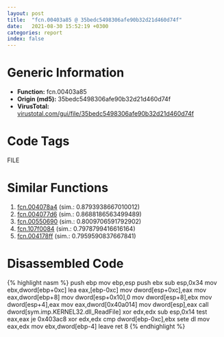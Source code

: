 ```yaml
---
layout: post
title:  "fcn.00403a85 @ 35bedc5498306afe90b32d21d460d74f"
date:   2021-08-30 15:52:19 +0300
categories: report
index: false
---
```


# Generic Information
- **Function:** fcn.00403a85
- **Origin (md5):** 35bedc5498306afe90b32d21d460d74f
- **VirusTotal:** [virustotal.com/gui/file/35bedc5498306afe90b32d21d460d74f][virustotal_ref]

# Code Tags
<span class="tag" id="FILE">FILE</span>


# Similar Functions

1. [fcn.004078a4][similar_1_ref] (sim.: 0.8793938667010012)
2. [fcn.004077d6][similar_2_ref] (sim.: 0.8688186563499489)
3. [fcn.00550690][similar_3_ref] (sim.: 0.8009706591792902)
4. [fcn.107f0084][similar_4_ref] (sim.: 0.7978799416616164)
5. [fcn.004178ff][similar_5_ref] (sim.: 0.7959590837667841)


# Disassembled Code

{% highlight nasm %}
push ebp
mov ebp,esp
push ebx
sub esp,0x34
mov ebx,dword[ebp+0xc]
lea eax,[ebp-0xc]
mov dword[esp+0xc],eax
mov eax,dword[ebp+8]
mov dword[esp+0x10],0
mov dword[esp+8],ebx
mov dword[esp+4],eax
mov eax,dword[0x40a014]
mov dword[esp],eax
call dword[sym.imp.KERNEL32.dll_ReadFile]
xor edx,edx
sub esp,0x14
test eax,eax
je 0x403ac8
xor edx,edx
cmp dword[ebp-0xc],ebx
sete dl
mov eax,edx
mov ebx,dword[ebp-4]
leave
ret 8
{% endhighlight %}


[similar_1_ref]: /report/fcn.004078a4@35bedc5498306afe90b32d21d460d74f
[similar_2_ref]: /report/fcn.004077d6@35bedc5498306afe90b32d21d460d74f
[similar_3_ref]: /report/fcn.00550690@8bd41b732eefb1ee271fb434070dd021
[similar_4_ref]: /report/fcn.107f0084@89dc67d2f980e8488f97b1bf8cb24258
[similar_5_ref]: /report/fcn.004178ff@152885a790b99953ce23874f0947b7bd
[virustotal_ref]: https://www.virustotal.com/gui/file/35bedc5498306afe90b32d21d460d74f